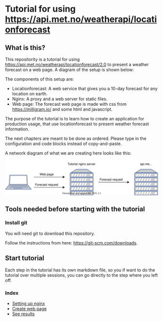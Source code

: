 # Tutorial for using https://api.met.no/weatherapi/locationforecast

## What is this?
This repositority is a tutorial for using https://api.met.no/weatherapi/locationforecast/2.0 to present a weather forecast on a web page. A diagram of the setup is shown below:

The components of this setup are:
- Locationforecast: A web service that gives you a 10-day forecast for any location on earth.
- Nginx: A proxy and a web server for static files.
- Web page: The forecast web page is made with css from https://milligram.io/ and some html and javascript.

The purpose of the tutorial is to learn how to create an application for production usage, that use locationforecast to present weather forecast information.

The next chapters are meant to be done as ordered. Please type in the configuration and code blocks instead of copy-and-paste.

A network diagram of what we are creating here looks like this:

![diagram of locationforecast-tutorial](locationforecast-tutorial.svg)

## Tools needed before starting with the tutorial

### Install git
You will need git to download this repository.

Follow the instructions from here: https://git-scm.com/downloads.


## Start tutorial
Each step in the tutorial has its own markdown file, so you if want to do the tutorial over multiple sessions, you can go directly to the step where you left off.

### Index
 - [Setting up nginx](tutorial/step1-nginx.md)
 - [Create web page](tutorial/step2-webpage.md)
 - [See results](tutorial/step3-finish.md)
